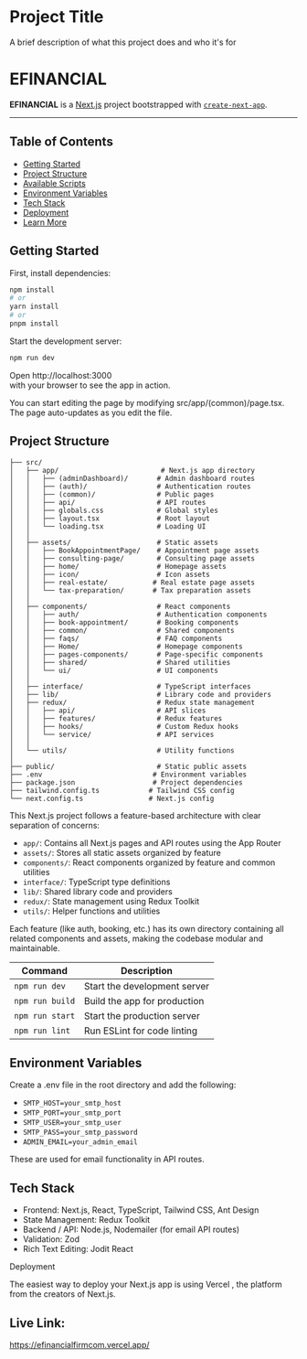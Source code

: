 
# Project Title

A brief description of what this project does and who it's for

# EFINANCIAL

**EFINANCIAL** is a [Next.js](https://nextjs.org) project bootstrapped with [`create-next-app`](https://nextjs.org/docs/app/api-reference/cli/create-next-app).  

---

## Table of Contents

- [Getting Started](#getting-started)
- [Project Structure](#project-structure)
- [Available Scripts](#available-scripts)
- [Environment Variables](#environment-variables)
- [Tech Stack](#tech-stack)
- [Deployment](#deployment)
- [Learn More](#learn-more)

## Getting Started

First, install dependencies:

```bash
npm install
# or
yarn install
# or
pnpm install

```

Start the development server:
```bash
npm run dev
```

Open http://localhost:3000  
with your browser to see the app in action.

You can start editing the page by modifying src/app/(common)/page.tsx. The page auto-updates as you edit the file.

## Project Structure

```
├── src/
│   ├── app/                         # Next.js app directory
│   │   ├── (adminDashboard)/       # Admin dashboard routes
│   │   ├── (auth)/                 # Authentication routes
│   │   ├── (common)/               # Public pages
│   │   ├── api/                    # API routes
│   │   ├── globals.css             # Global styles
│   │   ├── layout.tsx              # Root layout
│   │   └── loading.tsx             # Loading UI
│   │
│   ├── assets/                     # Static assets
│   │   ├── BookAppointmentPage/    # Appointment page assets
│   │   ├── consulting-page/        # Consulting page assets
│   │   ├── home/                   # Homepage assets
│   │   ├── icon/                   # Icon assets
│   │   ├── real-estate/           # Real estate page assets
│   │   └── tax-preparation/       # Tax preparation assets
│   │
│   ├── components/                 # React components
│   │   ├── auth/                   # Authentication components
│   │   ├── book-appointment/       # Booking components
│   │   ├── common/                 # Shared components
│   │   ├── faqs/                   # FAQ components
│   │   ├── Home/                   # Homepage components
│   │   ├── pages-components/       # Page-specific components
│   │   ├── shared/                 # Shared utilities
│   │   └── ui/                     # UI components
│   │
│   ├── interface/                  # TypeScript interfaces
│   ├── lib/                        # Library code and providers
│   ├── redux/                      # Redux state management
│   │   ├── api/                    # API slices
│   │   ├── features/               # Redux features
│   │   ├── hooks/                  # Custom Redux hooks
│   │   └── service/                # API services
│   │
│   └── utils/                      # Utility functions
│
├── public/                         # Static public assets
├── .env                           # Environment variables
├── package.json                   # Project dependencies
├── tailwind.config.ts            # Tailwind CSS config
└── next.config.ts                # Next.js config
```

This Next.js project follows a feature-based architecture with clear separation of concerns:

- `app/`: Contains all Next.js pages and API routes using the App Router
- `assets/`: Stores all static assets organized by feature
- `components/`: React components organized by feature and common utilities
- `interface/`: TypeScript type definitions
- `lib/`: Shared library code and providers
- `redux/`: State management using Redux Toolkit
- `utils/`: Helper functions and utilities

Each feature (like auth, booking, etc.) has its own directory containing all related components and assets, making the codebase modular and maintainable.



| Command         | Description                  |
| --------------- | ---------------------------- |
| `npm run dev`   | Start the development server |
| `npm run build` | Build the app for production |
| `npm run start` | Start the production server  |
| `npm run lint`  | Run ESLint for code linting  |



## Environment Variables

Create a .env file in the root directory and add the following:

- `SMTP_HOST=your_smtp_host`
- `SMTP_PORT=your_smtp_port`
- `SMTP_USER=your_smtp_user`
- `SMTP_PASS=your_smtp_password`
- `ADMIN_EMAIL=your_admin_email`

These are used for email functionality in API routes.

## Tech Stack

- Frontend: Next.js, React, TypeScript, Tailwind CSS, Ant Design
- State Management: Redux Toolkit
- Backend / API: Node.js, Nodemailer (for email API routes) 
- Validation: Zod
- Rich Text Editing: Jodit React

Deployment

The easiest way to deploy your Next.js app is using Vercel
, the platform from the creators of Next.js.

## Live Link: 
https://efinancialfirmcom.vercel.app/


